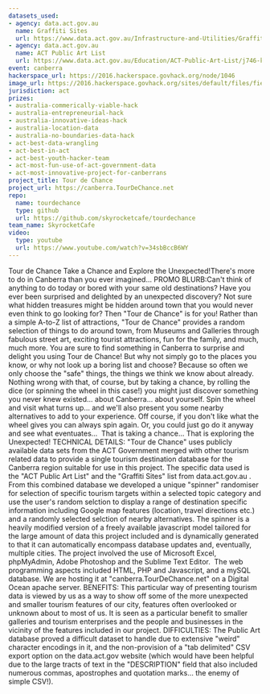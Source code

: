 ```yaml
---
datasets_used:
- agency: data.act.gov.au
  name: Graffiti Sites
  url: https://www.data.act.gov.au/Infrastructure-and-Utilities/Graffiti-Sites/wdpz-r2ns
- agency: data.act.gov.au
  name: ACT Public Art List
  url: https://www.data.act.gov.au/Education/ACT-Public-Art-List/j746-krni
event: canberra
hackerspace_url: https://2016.hackerspace.govhack.org/node/1046
image_url: https://2016.hackerspace.govhack.org/sites/default/files/field/image/TourDeChance_POSTER.png
jurisdiction: act
prizes:
- australia-commerically-viable-hack
- australia-entrepreneurial-hack
- australia-innovative-ideas-hack
- australia-location-data
- australia-no-boundaries-data-hack
- act-best-data-wrangling
- act-best-in-act
- act-best-youth-hacker-team
- act-most-fun-use-of-act-government-data
- act-most-innovative-project-for-canberrans
project_title: Tour de Chance
project_url: https://canberra.TourDeChance.net
repo:
  name: tourdechance
  type: github
  url: https://github.com/skyrocketcafe/tourdechance
team_name: SkyrocketCafe
video:
  type: youtube
  url: https://www.youtube.com/watch?v=34sbBccB6WY
---
```


Tour de Chance
Take a Chance and Explore the Unexpected!There's more to do in Canberra than you ever imagined...
PROMO BLURB:Can't think of anything to do today or bored with your same old destinations? Have you ever been surprised and delighted by an unexpected discovery? Not sure what hidden treasures might be hidden around town that you would never even think to go looking for?
Then "Tour de Chance" is for you!
Rather than a simple A-to-Z list of attractions, "Tour de Chance" provides a random selection of things to do around town, from Museums and Galleries through fabulous street art, exciting tourist attractions, fun for the family, and much, much more.
You are sure to find something in Canberra to surprise and delight you using Tour de Chance!
But why not simply go to the places you know, or why not look up a boring list and choose? Because so often we only choose the "safe" things, the things we think we know about already. Nothing wrong with that, of course, but by taking a chance, by rolling the dice (or spinning the wheel in this case!) you might just discover something you never knew existed... about Canberra... about yourself.
Spin the wheel and visit what turns up... and we'll also present you some nearby alternatives to add to your experience.
Off course, if you don't like what the wheel gives you can always spin again. Or, you could just go do it anyway and see what eventuates... 
That is taking a chance... That is exploring the Unexpected!
TECHNICAL DETAILS:
"Tour de Chance" uses publicly available data sets from the ACT Government merged with other tourism related data to provide a single tourism destination database for the Canberra region suitable for use in this project. The specific data used is the "ACT Public Art List" and the "Graffiti Sites" list from data.act.gov.au .
From this combined database we developed a unique "spinner" randomiser for selection of specific tourism targets within a selected topic category and use the user's random selction to display a range of destination specific information including Google map features (location, travel directions etc.) and a randomly selected selction of nearby alternatives.
The spinner is a heavily modified version of a freely available javascript model tailored for the large amount of data this project included and is dynamically generated to that it can automatically encompass database updates and, eventually, multiple cities.
The project involved the use of Microsoft Excel, phpMyAdmin, Adobe Photoshop and the Sublime Text Editor.  The web programming aspects included HTML, PHP and Javascript, and a mySQL database. We are hosting it at "canberra.TourDeChance.net" on a Digital Ocean apache server.
BENEFITS:
This particular way of presenting tourism data is viewed by us as a way to show off some of the more unexpected and smaller tourism features of our city, features often overlooked or unknown about to most of us. It is seen as a particular benefit to smaller galleries and tourism enterprises and the people and businesses in the vicinity of the features included in our project.
DIFFICULTIES:
The Public Art database proved a difficult dataset to handle due to extensive "weird" character encodings in it, and the non-provision of a "tab delimited" CSV export option on the data.act.gov website (which would have been helpful due to the large tracts of text in the "DESCRIPTION" field that also included numerous commas, apostrophes and quotation marks... the enemy of simple CSV!).